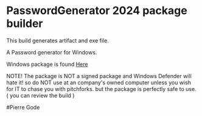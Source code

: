 # PasswordGenerator 2024 package builder
This build generates artifact and exe file.
<p>
A Password generator for Windows.

Windows package is found [Here](https://github.com/PierreGode/PasswordGenerator/actions/workflows/exefile.yml)

<p>
NOTE! The package is NOT a signed package and Windows Defender will hate it! so do NOT use at an company's owned computer unless you wish for IT to chase you with pitchforks. but the package is perfectly safe to use. ( you can review the build  )
<p>
#Pierre Gode
